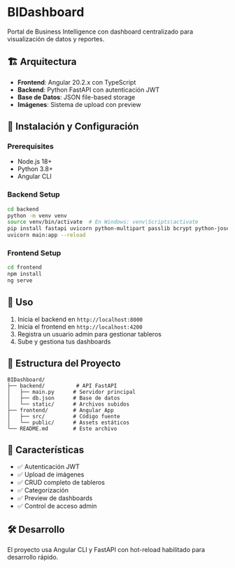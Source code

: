 # BIDashboard

Portal de Business Intelligence con dashboard centralizado para visualización de datos y reportes.

## 🏗️ Arquitectura

- **Frontend**: Angular 20.2.x con TypeScript
- **Backend**: Python FastAPI con autenticación JWT
- **Base de Datos**: JSON file-based storage
- **Imágenes**: Sistema de upload con preview

## 🚀 Instalación y Configuración

### Prerequisites
- Node.js 18+
- Python 3.8+
- Angular CLI

### Backend Setup
```bash
cd backend
python -m venv venv
source venv/bin/activate  # En Windows: venv\Scripts\activate
pip install fastapi uvicorn python-multipart passlib bcrypt python-jose
uvicorn main:app --reload
```

### Frontend Setup
```bash
cd frontend
npm install
ng serve
```

## 🔧 Uso

1. Inicia el backend en `http://localhost:8000`
2. Inicia el frontend en `http://localhost:4200`
3. Registra un usuario admin para gestionar tableros
4. Sube y gestiona tus dashboards

## 📁 Estructura del Proyecto

```
BIDashboard/
├── backend/          # API FastAPI
│   ├── main.py      # Servidor principal
│   ├── db.json      # Base de datos
│   └── static/      # Archivos subidos
├── frontend/        # Angular App
│   ├── src/         # Código fuente
│   └── public/      # Assets estáticos
└── README.md        # Este archivo
```

## 🔐 Características

- ✅ Autenticación JWT
- ✅ Upload de imágenes
- ✅ CRUD completo de tableros
- ✅ Categorización
- ✅ Preview de dashboards
- ✅ Control de acceso admin

## 🛠️ Desarrollo

El proyecto usa Angular CLI y FastAPI con hot-reload habilitado para desarrollo rápido.

